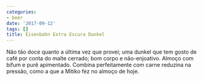 ```yaml
---
categories:
- beer
date: '2017-09-12'
tags: []
title: Eisenbahn Extra Escura Dunkel
---
```


Não tão doce quanto a última vez que provei; uma dunkel que tem gosto de café por conta do malte cerrado; bom corpo e não-enjoativo. Almoço com bifum e purê apimentado. Combina perfeitamente com carne reduzina na pressão, como a que a Mitiko fez no almoço de hoje.